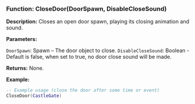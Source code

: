 ### Function: CloseDoor(DoorSpawn, DisableCloseSound)

**Description:** Closes an open door spawn, playing its closing animation and sound.

**Parameters:**

`DoorSpawn`: Spawn – The door object to close.
`DisableCloseSound`: Boolean - Default is false, when set to true, no door close sound will be made.

**Returns:** None.

**Example:**

```lua
-- Example usage (close the door after some time or event)
CloseDoor(CastleGate)
```